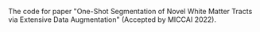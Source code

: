 The code for paper "One-Shot Segmentation of Novel White Matter Tracts via Extensive Data Augmentation" (Accepted by MICCAI 2022).






